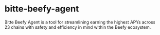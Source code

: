 # bitte-beefy-agent
Bitte Beefy Agent is a tool for streamlining earning the highest APYs across 23 chains with safety and efficiency in mind within the Beefy ecosystem.
